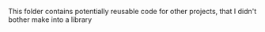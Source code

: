 This folder contains potentially reusable code for other projects, that I didn't bother make into a library
